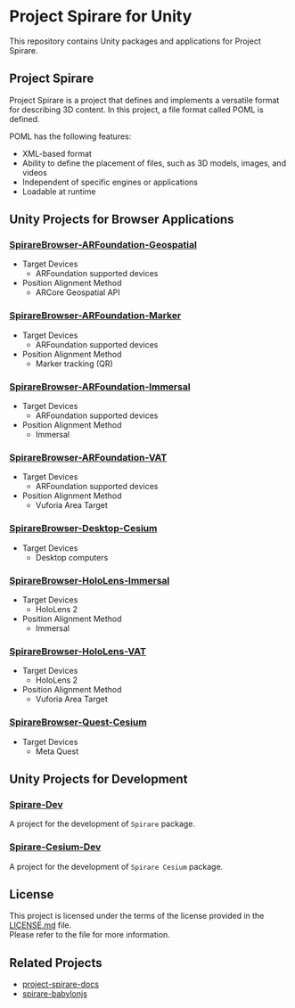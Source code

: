 # Project Spirare for Unity

This repository contains Unity packages and applications for Project Spirare.

## Project Spirare

Project Spirare is a project that defines and implements a versatile format for describing 3D content.
In this project, a file format called POML is defined.

POML has the following features:

- XML-based format
- Ability to define the placement of files, such as 3D models, images, and videos
- Independent of specific engines or applications
- Loadable at runtime

## Unity Projects for Browser Applications

### [SpirareBrowser-ARFoundation-Geospatial](./unity/SpirareBrowser-ARFoundation-Geospatial)

- Target Devices
  - ARFoundation supported devices
- Position Alignment Method
  - ARCore Geospatial API

### [SpirareBrowser-ARFoundation-Marker](./unity/SpirareBrowser-ARFoundation-Marker)

- Target Devices
  - ARFoundation supported devices
- Position Alignment Method
  - Marker tracking (QR)

### [SpirareBrowser-ARFoundation-Immersal](./unity/SpirareBrowser-ARFoundation-Immersal)

- Target Devices
  - ARFoundation supported devices
- Position Alignment Method
  - Immersal

### [SpirareBrowser-ARFoundation-VAT](./unity/SpirareBrowser-ARFoundation-VAT)

- Target Devices
  - ARFoundation supported devices
- Position Alignment Method
  - Vuforia Area Target

### [SpirareBrowser-Desktop-Cesium](./unity/SpirareBrowser-Desktop-Cesium)

- Target Devices
  - Desktop computers

### [SpirareBrowser-HoloLens-Immersal](./unity/SpirareBrowser-HoloLens-Immersal)

- Target Devices
  - HoloLens 2
- Position Alignment Method
  - Immersal

### [SpirareBrowser-HoloLens-VAT](./unity/SpirareBrowser-HoloLens-VAT)

- Target Devices
  - HoloLens 2
- Position Alignment Method
  - Vuforia Area Target

### [SpirareBrowser-Quest-Cesium](./unity/SpirareBrowser-Quest-Cesium)

- Target Devices
  - Meta Quest

## Unity Projects for Development

### [Spirare-Dev](./unity/Spirare-Dev)

A project for the development of `Spirare` package.

### [Spirare-Cesium-Dev](./unity/Spirare-Cesium-Dev)

A project for the development of `Spirare Cesium` package.

## License

This project is licensed under the terms of the license provided in the [LICENSE.md](LICENSE.md) file.  
Please refer to the file for more information.

## Related Projects

- [project-spirare-docs](https://github.com/HoloLabInc/project-spirare-docs)
- [spirare-babylonjs](https://github.com/HoloLabInc/spirare-babylonjs)
